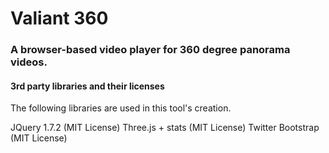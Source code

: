 # Valiant 360

### A browser-based video player for 360 degree panorama videos.

#### 3rd party libraries and their licenses

The following libraries are used in this tool's creation.

JQuery 1.7.2 (MIT License)
Three.js + stats (MIT License)
Twitter Bootstrap (MIT License)